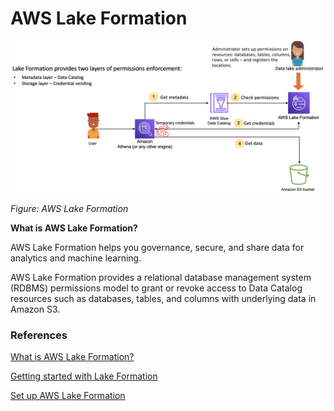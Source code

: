 # AWS Lake Formation

![alt text](https://github.com/jylhakos/Data-Analysis-and-Visualizations/blob/main/AWS%20Lake%20Formation/AWS_Lake_Formation.png?raw=true)

*Figure: AWS Lake Formation*

**What is AWS Lake Formation?**

AWS Lake Formation helps you governance, secure, and  share data for analytics and machine learning.

AWS Lake Formation provides a relational database management system (RDBMS) permissions model to grant or revoke access to Data Catalog resources such as databases, tables, and columns with underlying data in Amazon S3.

### References

[What is AWS Lake Formation?](https://docs.aws.amazon.com/lake-formation/latest/dg/what-is-lake-formation.html)

[Getting started with Lake Formation](https://docs.aws.amazon.com/lake-formation/latest/dg/getting-started-setup.html)

[Set up AWS Lake Formation](https://docs.aws.amazon.com/lake-formation/latest/dg/initial-lf-config.html)
